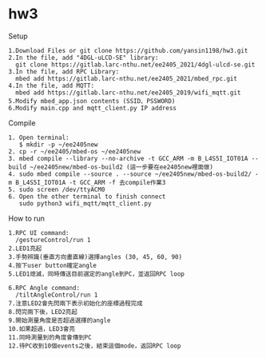 # hw3

Setup
                
    1.Download Files or git clone https://github.com/yansin1198/hw3.git
    2.In the file, add "4DGL-uLCD-SE" library: 
      git clone https://gitlab.larc-nthu.net/ee2405_2021/4dgl-ulcd-se.git
    3.In the file, add RPC Library: 
      mbed add https://gitlab.larc-nthu.net/ee2405_2021/mbed_rpc.git
    4.In the file, add MQTT: 
      mbed add https://gitlab.larc-nthu.net/ee2405_2019/wifi_mqtt.git
    5.Modify mbed_app.json contents (SSID、PSSWORD)
    6.Modify main.cpp and mqtt_client.py IP address
    
Compile
    
    1. Open terminal:
       $ mkdir -p ~/ee2405new
    2. cp -r ~/ee2405/mbed-os ~/ee2405new
    3. mbed compile --library --no-archive -t GCC_ARM -m B_L4S5I_IOT01A --build ~/ee2405new/mbed-os-build2 (這一步要在ee2405new裡面做)
    4. sudo mbed compile --source . --source ~/ee2405new/mbed-os-build2/ -m B_L4S5I_IOT01A -t GCC_ARM -f 去compile作業3
    5. sudo screen /dev/ttyACM0
    6. Open the other terminal to finish connect
       sudo python3 wifi_mqtt/mqtt_client.py
    
How to run

    1.RPC UI command: 
      /gestureControl/run 1
    2.LED1亮起
    3.手勢辨識(垂直方向畫直線)選擇angles (30, 45, 60, 90)
    4.按下user button確定angle
    5.LED1熄滅，同時傳送目前選定的angle到PC，並返回RPC loop

    6.RPC Angle command: 
      /tiltAngleControl/run 1
    7.注意LED2會先閃兩下表示初始化的座標過程完成
    8.閃完兩下後，LED2亮起
    9.開始測量角度是否超過選擇的angle
    10.如果超過，LED3會亮
    11.同時測量到的角度會傳到PC
    12.待PC收到10個events之後，結束這個mode，返回RPC loop
